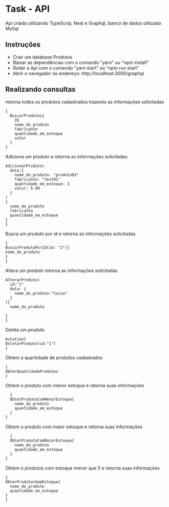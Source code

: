 <div>
  <h1>Task - API</h1>

  <p>Api criada utilizando TypeScrip, Nest e Graphql, banco de dados utilizado MySql</p>

  <h2>Instruções</h2>
  <ul>
    <li>Criar um database Produtos</li>
    <li>Baixar as dependências com o comando "yarn" ou "npm install"</li>
    <li>Rodar a Api com o comando "yarn start" ou "npm run start"</li>
    <li>Abrir o navegador no endereço: http://localhost:3000/graphql</li>
  </ul>

  <h2>Realizando consultas</h2>
 
  <p>retorna todos os produtos cadastrados trazento as informações solicitadas</p>

```
{
  BuscarProdutos{
    ID
    nome_do_produto
    fabricante
    quantidade_em_estoque
    valor
  }
}
```
  <p>Adiciona um produto e retorna as informações solicitadas</p>
  
  ```mutation{
  AdicionarProduto(
    data:{
      nome_do_produto: "produto03"
      fabricante: "test01"
      quantidade_em_estoque: 3
      valor: 5.99
    }
  )
  {
    nome_do_produto
    fabricante
    quantidade_em_estoque
  }
}
  ```
  <p>Busca um produto por id e retorna as informações solicitadas</p>
  
  ```
  {
BuscarProdutoPorId(id: "2"){
  nome_do_produto
}
}
  ```
<p>Altera um produto retorna as informações solicitadas</p>

  ``` mutation{
  AlterarProduto(
    id:"1"
    data: {
      nome_do_produto:"Cacio"
    }
  ){
    nome_do_produto
    
  }
}
  ```
  
  <p>Deleta um produto</p>
  
  
  ```
  mutation{
  DeletarProduto(id:"1")
}
  ```
  <p>Obtem a quantidade de produtos cadastrados</p>
  
  ```
  {
  ObterQuantidadeProdutos
}
  ```

<p>Obtem o produto com menor estoque e retorna suas informações</p>

```
  {
  ObterProdutoComMenorEstoque{
    nome_do_produto
    quantidade_em_estoque
  }
}
  ```

  
<p>Obtem o produto com maior estoque e retorna suas informações</p>

```
  {
  ObterProdutoComMaiorEstoque{
    nome_do_produto
    quantidade_em_estoque
  }
}
  ```
  
  
<p>Obtem o produtos com estoque menor que 5 e retorna suas informações</p>

  ```
  {
  ObterProdutosSemEstoque{
    nome_do_produto
    quantidade_em_estoque
  }
}
  ```
  
</div>
